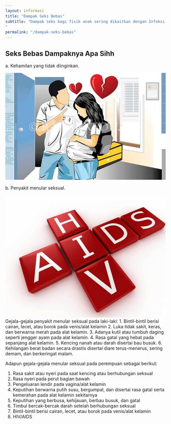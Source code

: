 ```yaml
---
layout: informasi
title: "Dampak Seks Bebas"
subtitle: "Dampak seks bagi fisik anak sering dikaitkan dengan Infeksi Menular Seksual (IMS). IMS dapat ditularkan melalui satu orang ke orang lainnya melalui aktivitas seks
"
permalink: "/dampak-seks-bebas"
---
```

## Seks Bebas Dampaknya Apa Sihh
a. Kehamilan yang tidak diinginkan.

<img class="img-fluid img-center" src="/img/sb-kehamilan.jpg" alt="Kehamilan">

b. Penyakit menular seksual. 

<img class="img-fluid img-center" src="/img/sb-penyakit-menular.jpg" alt="HIV AIDS">
Gejala-gejala penyakit menular seksual pada laki-laki: 
1. Bintil-bintil berisi cairan, lecet, atau borok pada venis/alat kelamin 
2. Luka tidak sakit, keras, dan berwarna merah pada alat kelamin. 
3. Adanya kutil atau tumbuh daging seperti jengger ayam pada alat kelamin. 
4. Rasa gatal yang hebat pada sepanjang alat kelamin. 
5. Kencing nanah atau darah disertai bau busuk. 
6. Kehilangan berat badan secara drastis disertai diare terus-menerus, sering demam, dan berkeringat malam. 

Adapun gejala-gejala menular seksual pada perempuan sebagai berikut: 
1. Rasa sakit atau nyeri pada saat kencing atau berhubungan seksual 
2. Rasa nyeri pada perut bagian bawah 
3. Pengeluaran lendir pada vagina/alat kelamin 
4. Keputihan berwarna putih susu, bergumpal, dan disertai rasa gatal serta kemerahan pada alat kelamin sekitarnya 
5. Keputihan yang berbusa, kehijauan, berbau busuk, dan gatal 
6. Timbul bercak-bercak darah setelah berhubungan seksual 
7. Bintil-bintil berisi cairan, lecet, atau borok pada venis/alat kelamin 
8. HIV/AIDS 
